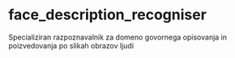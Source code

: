# face_description_recogniser
Specializiran razpoznavalnik za domeno govornega opisovanja in poizvedovanja po slikah obrazov ljudi
